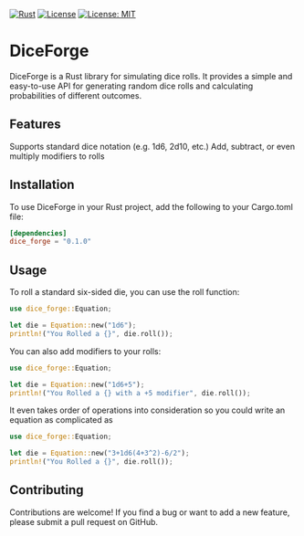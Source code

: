[![Rust](https://github.com/Domiryuu/DiceForge/actions/workflows/rust.yml/badge.svg)](https://github.com/Domiryuu/DiceForge/actions/workflows/rust.yml) [![License](https://img.shields.io/badge/License-Apache_2.0-blue.svg)]([https://opensource.org/licenses/Apache-2.0](https://github.com/Domiryuu/DiceForge/blob/master/LICENSE-APACHE)) [![License: MIT](https://img.shields.io/badge/License-MIT-yellow.svg)](https://github.com/Domiryuu/DiceForge/blob/master/LICENSE-MIT)

# DiceForge
DiceForge is a Rust library for simulating dice rolls. It provides a simple and easy-to-use API for generating random dice rolls and calculating probabilities of different outcomes.

## Features

Supports standard dice notation (e.g. 1d6, 2d10, etc.)
Add, subtract, or even multiply modifiers to rolls

## Installation

To use DiceForge in your Rust project, add the following to your Cargo.toml file:
```toml
[dependencies]
dice_forge = "0.1.0"
```

## Usage

To roll a standard six-sided die, you can use the roll function:
```rust
use dice_forge::Equation;

let die = Equation::new("1d6");
println!("You Rolled a {}", die.roll());
```
You can also add modifiers to your rolls:
```rust
use dice_forge::Equation;

let die = Equation::new("1d6+5");
println!("You Rolled a {} with a +5 modifier", die.roll());
```

It even takes order of operations into consideration so you could write an equation as complicated as
```rust
use dice_forge::Equation;

let die = Equation::new("3+1d6(4+3^2)-6/2");
println!("You Rolled a {}", die.roll());
```

## Contributing

Contributions are welcome! If you find a bug or want to add a new feature, please submit a pull request on GitHub.
